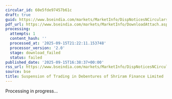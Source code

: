 ```yaml
---
circular_id: 60e5fde97457b61c
draft: true
guid: https://www.bseindia.com/markets/MarketInfo/DispNoticesNCirculars.aspx?Noticeid={75142B41-2C43-43C8-8A64-D5488CE74111}&noticeno=20250915-70&dt=09/15/2025&icount=70&totcount=81&flag=0
pdf_url: https://www.bseindia.com/markets/MarketInfo/DownloadAttach.aspx?id=20250915-70&attachedId=
processing:
  attempts: 1
  content_hash: ''
  processed_at: '2025-09-15T21:22:11.153748'
  processor_version: '2.0'
  stage: download_failed
  status: failed
published_date: '2025-09-15T16:38:37+00:00'
rss_url: https://www.bseindia.com/markets/MarketInfo/DispNoticesNCirculars.aspx?Noticeid={75142B41-2C43-43C8-8A64-D5488CE74111}&noticeno=20250915-70&dt=09/15/2025&icount=70&totcount=81&flag=0
source: bse
title: Suspension of Trading in Debentures of Shriram Finance Limited
---
```


Processing in progress...